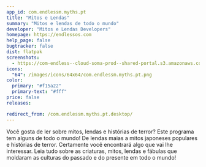```yaml
---
app_id: com.endlessm.myths.pt
title: "Mitos e Lendas"
summary: "Mitos e lendas de todo o mundo"
developer: "Mitos e Lendas Developers"
homepage: https://endlessos.com
help_page: false
bugtracker: false
dist: flatpak
screenshots:
  - https://com-endless--cloud-soma-prod--shared-portal.s3.amazonaws.com/apps.284.screenshots.98644cb7-0117-4cfc-b646-3b21c712e22f_20181023202841022.png
icons:
  "64": /images/icons/64x64/com.endlessm.myths.pt.png
color:
  primary: "#f15a22"
  primary-text: "#fff"
price: false
releases:

redirect_from: /com.endlessm.myths.pt.desktop/
---
```


<p>Você gosta de ler sobre mitos, lendas e histórias de terror? Este programa tem alguns de todo o mundo! De lendas maias a mitos japoneses populares e histórias de terror. Certamente você encontrará algo que vai lhe interessar. Leia tudo sobre as criaturas, mitos, lendas e fábulas que moldaram as culturas do passado e do presente em todo o mundo!</p>